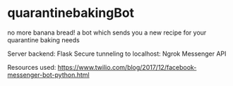 # quarantinebakingBot
no more banana bread! a bot which sends you a new recipe for your quarantine baking needs

Server backend: Flask
Secure tunneling to localhost: Ngrok
Messenger API

Resources used: 
https://www.twilio.com/blog/2017/12/facebook-messenger-bot-python.html


